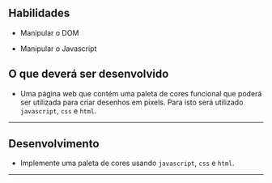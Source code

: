 ## Habilidades

- Manipular o DOM

- Manipular o Javascript

## O que deverá ser desenvolvido

- Uma página web que contém uma paleta de cores funcional que poderá ser utilizada para criar desenhos em pixels. Para isto será utilizado `javascript`, `css` e `html`.

---

## Desenvolvimento

- Implemente uma paleta de cores usando `javascript`, `css` e `html`.

---
